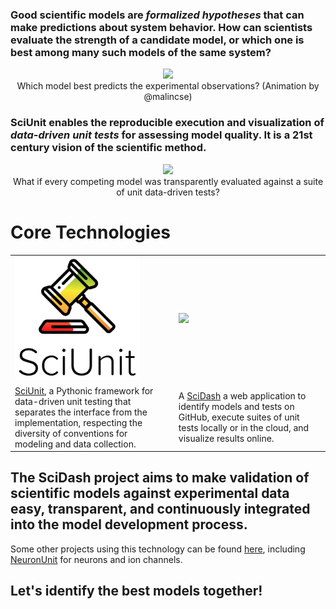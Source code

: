 ### Good scientific models are *formalized hypotheses* that can make predictions about system behavior. How can scientists evaluate the strength of a candidate model, or which one is best among many such models of the same system?

<p style="text-align: center;"><img src="https://78.media.tumblr.com/fbde47a13ba6693ce245f95a4ba8d528/tumblr_o0k7mkhNSN1uk13a5o1_500.gif" width="700">
<br>
Which model best predicts the experimental observations? (Animation by @malincse)</p>

### **SciUnit** enables the reproducible execution and visualization of *data-driven unit tests* for assessing model quality.  It is a 21st century vision of the scientific method.

<p style="text-align: center;"><img src="assets/score-table.png">
<br>
What if every competing model was transparently evaluated against a suite of unit data-driven tests?</p>

# **Core Technologies**
<table>
  <tr>
    <td width="50%"><a href="sciunit.html"><img src="https://raw.githubusercontent.com/scidash/assets/master/logos/SciUnit/sci-unit-square.png" width="200"></a></td>
    <td>&nbsp;</td>
    <td width="50%"><a href="scidash.html"><img src="assets/cosmo-example-crop.png" width="300"></a></td>
  </tr>
  <tr>
    <td width="50%"><a href="sciunit.html">SciUnit</a>, a Pythonic framework for data-driven unit testing that separates the interface from the implementation, respecting the diversity of conventions for modeling and data collection.</td>
    <td>&nbsp;</td>
    <td width="50%">A <a href="portal.html">SciDash</a> a web application to identify models and tests on GitHub, execute suites of unit tests locally or in the cloud, and visualize results online.</td>
  </tr>
</table>

## The SciDash project aims to make validation of scientific models against experimental data easy, transparent, and continuously integrated into the model development process.

Some other projects using this technology can be found [here](https://github.com/scidash/sciunit/network/dependents?dependent_type=REPOSITORY), including [NeuronUnit](/neuronunit.html) for neurons and ion channels.

## Let's identify the best models together!
